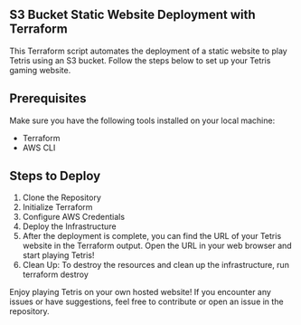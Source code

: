 ## S3 Bucket Static Website Deployment with Terraform
This Terraform script automates the deployment of a static website to play Tetris using an S3 bucket. Follow the steps below to set up your Tetris gaming website.

## Prerequisites
Make sure you have the following tools installed on your local machine:

- Terraform
- AWS CLI

## Steps to Deploy
1. Clone the Repository
2. Initialize Terraform
3. Configure AWS Credentials
4. Deploy the Infrastructure
5. After the deployment is complete, you can find the URL of your Tetris website in the Terraform output. Open the URL in your web browser and start playing Tetris!
6. Clean Up: To destroy the resources and clean up the infrastructure, run terraform destroy

Enjoy playing Tetris on your own hosted website! If you encounter any issues or have suggestions, feel free to contribute or open an issue in the repository.